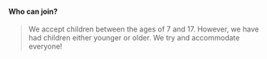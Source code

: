 #### Who can join?
> We accept children between the ages of 7 and 17.
> However, we have had children either younger or older.
> We try and accommodate everyone!
